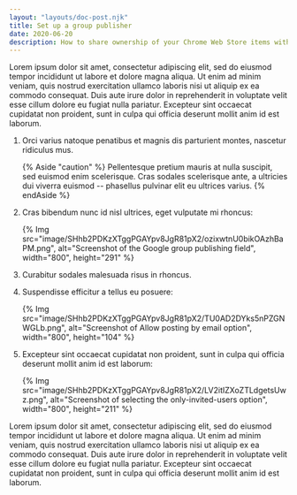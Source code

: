 ```yaml
---
layout: "layouts/doc-post.njk"
title: Set up a group publisher
date: 2020-06-20
description: How to share ownership of your Chrome Web Store items with other developers.
---
```


Lorem ipsum dolor sit amet, consectetur adipiscing elit, sed do eiusmod tempor incididunt ut labore et dolore magna aliqua. Ut enim ad minim veniam, quis nostrud exercitation ullamco laboris nisi ut aliquip ex ea commodo consequat. Duis aute irure dolor in reprehenderit in voluptate velit esse cillum dolore eu fugiat nulla pariatur. Excepteur sint occaecat cupidatat non proident, sunt in culpa qui officia deserunt mollit anim id est laborum.

1. Orci varius natoque penatibus et magnis dis parturient montes, nascetur ridiculus mus.

    {% Aside "caution" %}
    Pellentesque pretium mauris at nulla suscipit, sed euismod enim scelerisque. Cras sodales scelerisque ante, a ultricies dui viverra euismod -- phasellus pulvinar elit eu ultrices varius.
    {% endAside %}

1. Cras bibendum nunc id nisl ultrices, eget vulputate mi rhoncus:

    {% Img src="image/SHhb2PDKzXTggPGAYpv8JgR81pX2/ozixwtnU0bikOAzhBaPM.png", alt="Screenshot of the
    Google group publishing field", width="800", height="291" %}

1. Curabitur sodales malesuada risus in rhoncus.

1. Suspendisse efficitur a tellus eu posuere:

    {% Img src="image/SHhb2PDKzXTggPGAYpv8JgR81pX2/TU0AD2DYks5nPZGNWGLb.png", alt="Screenshot of Allow
    posting by email option", width="800", height="104" %}

1. Excepteur sint occaecat cupidatat non proident, sunt in culpa qui officia deserunt mollit anim id
est laborum:

    {% Img src="image/SHhb2PDKzXTggPGAYpv8JgR81pX2/LV2itIZXoZTLdgetsUwz.png", alt="Screenshot of
    selecting the only-invited-users option", width="800", height="211" %}

Lorem ipsum dolor sit amet, consectetur adipiscing elit, sed do eiusmod tempor incididunt ut labore et dolore magna aliqua. Ut enim ad minim veniam, quis nostrud exercitation ullamco laboris nisi ut aliquip ex ea commodo consequat. Duis aute irure dolor in reprehenderit in voluptate velit esse cillum dolore eu fugiat nulla pariatur. Excepteur sint occaecat cupidatat non proident, sunt in culpa qui officia deserunt mollit anim id est laborum.

